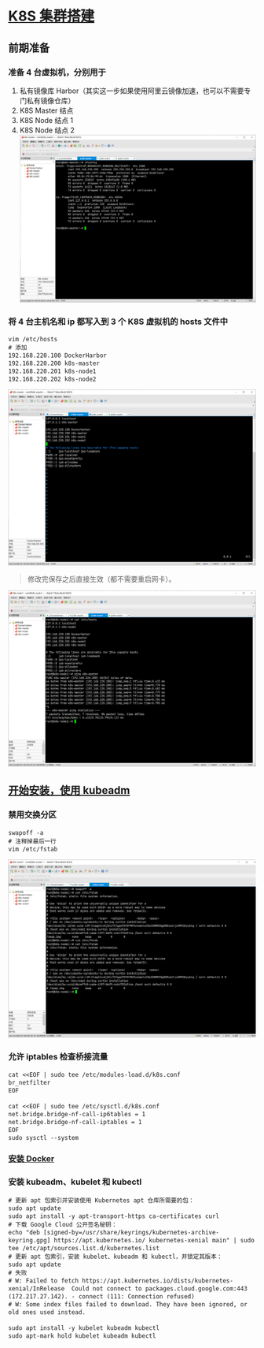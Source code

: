 # [K8S 集群搭建](https://kubernetes.io/zh/docs/home/)

## 前期准备

### 准备 4 台虚拟机，分别用于

1. 私有镜像库 Harbor（其实这一步如果使用阿里云镜像加速，也可以不需要专门私有镜像仓库）
2. K8S Master 结点
3. K8S Node 结点 1
4. K8S Node 结点 2
   ![img](./assets/2021-10-07_161751.png)

### 将 4 台主机名和 ip 都写入到 3 个 K8S 虚拟机的 hosts 文件中

```shell
vim /etc/hosts
# 添加
192.168.220.100 DockerHarbor
192.168.220.200 k8s-master
192.168.220.201 k8s-node1
192.168.220.202 k8s-node2
```

![img](./assets/2021-10-07_162341.png)

> 修改完保存之后直接生效（都不需要重启网卡）。

![img](./assets/2021-10-07_164930.png)

## [开始安装，使用 kubeadm](https://kubernetes.io/zh/docs/setup/production-environment/tools/kubeadm/install-kubeadm/)

### 禁用交换分区

```shell
swapoff -a
# 注释掉最后一行
vim /etc/fstab
```

![img](./assets/2021-10-07_171338.png)

### 允许 iptables 检查桥接流量

```shell
cat <<EOF | sudo tee /etc/modules-load.d/k8s.conf
br_netfilter
EOF

cat <<EOF | sudo tee /etc/sysctl.d/k8s.conf
net.bridge.bridge-nf-call-ip6tables = 1
net.bridge.bridge-nf-call-iptables = 1
EOF
sudo sysctl --system
```

### [安装 Docker](https://docs.docker.com/engine/install/ubuntu/)


### 安装 kubeadm、kubelet 和 kubectl
```shell
# 更新 apt 包索引并安装使用 Kubernetes apt 仓库所需要的包：
sudo apt update
sudo apt install -y apt-transport-https ca-certificates curl
# 下载 Google Cloud 公开签名秘钥：
echo "deb [signed-by=/usr/share/keyrings/kubernetes-archive-keyring.gpg] https://apt.kubernetes.io/ kubernetes-xenial main" | sudo tee /etc/apt/sources.list.d/kubernetes.list
# 更新 apt 包索引，安装 kubelet、kubeadm 和 kubectl，并锁定其版本：
sudo apt update
# 失败
# W: Failed to fetch https://apt.kubernetes.io/dists/kubernetes-xenial/InRelease  Could not connect to packages.cloud.google.com:443 (172.217.27.142). - connect (111: Connection refused)
# W: Some index files failed to download. They have been ignored, or old ones used instead.

sudo apt install -y kubelet kubeadm kubectl
sudo apt-mark hold kubelet kubeadm kubectl
```